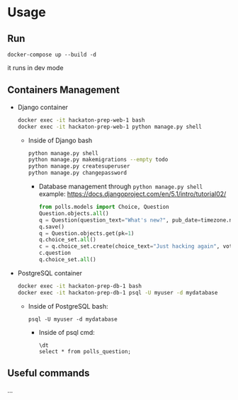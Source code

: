 # Usage

## Run
```
docker-compose up --build -d
```
it runs in dev mode 


## Containers Management
* Django container
    ```bash
    docker exec -it hackaton-prep-web-1 bash
    docker exec -it hackaton-prep-web-1 python manage.py shell
    ```
    * Inside of Django bash
        ```bash
        python manage.py shell
        python manage.py makemigrations --empty todo
        python manage.py createsuperuser
        python manage.py changepassword
        ```
        * Database management through `python manage.py shell` example: https://docs.djangoproject.com/en/5.1/intro/tutorial02/
            ```python
            from polls.models import Choice, Question
            Question.objects.all()
            q = Question(question_text="What's new?", pub_date=timezone.now())
            q.save()
            q = Question.objects.get(pk=1)
            q.choice_set.all()
            c = q.choice_set.create(choice_text="Just hacking again", votes=0)
            c.question
            q.choice_set.all()
            ```
* PostgreSQL container
    ```bash
    docker exec -it hackaton-prep-db-1 bash
    docker exec -it hackaton-prep-db-1 psql -U myuser -d mydatabase
    ```
    * Inside of PostgreSQL bash:
        ```
        psql -U myuser -d mydatabase
        ```
        * Inside of psql cmd:
            ```
            \dt
            select * from polls_question;
            ```

## Useful commands
...
